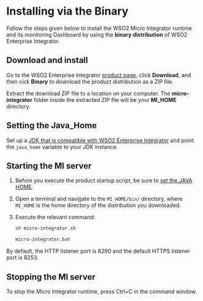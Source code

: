 # Installing via the Binary

Follow the steps given below to install the WSO2 Micro Integrator runtime and its monitoring Dashboard by using the <b>binary distribution</b> of WSO2 Enterprise Integrator.

## Download and install

Go to the WSO2 Enterprise Integrator [product page](https://wso2.com/integration/#), click **Download**, and then cick **Binary** to download the product distribution as a ZIP file.

Extract the download ZIP file to a location on your computer. The <b>micro-integrator</b> folder inside the extracted ZIP file will be your <b>MI_HOME</b> directory.

## Setting the Java_Home

Set up a [JDK that is compatible with WSO2 Enterprise Integrator](../install_prerequisites/#environment-compatibility) and point the `java_home` variable to your JDK instance.

## Starting the MI server

1.  Before you execute the product startup script, be sure to [set the JAVA HOME](#setting-the-java_home).
2.  Open a terminal and navigate to the `MI_HOME/bin/` directory, where `MI_HOME` is the home directory of the distribution you downloaded.
3.  Execute the relevant command:

    ```bash tab='On MacOS/Linux/CentOS'
    sh micro-integrator.sh
    ```
    
    ```bash tab='On Windows'
    micro-integrator.bat
    ```
      
By default, the HTTP listener port is 8290 and the default HTTPS listener port is 8253.

## Stopping the MI server

To stop the Micro Integrator runtime, press Ctrl+C in the command window.
